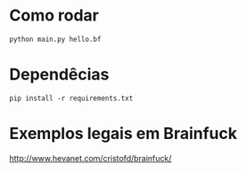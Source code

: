 # Como rodar

```
python main.py hello.bf
```

# Dependêcias

```
pip install -r requirements.txt
```

# Exemplos legais em Brainfuck

http://www.hevanet.com/cristofd/brainfuck/